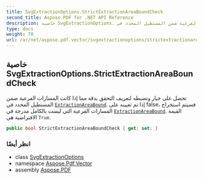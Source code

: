 ```yaml
---
title: SvgExtractionOptions.StrictExtractionAreaBoundCheck
second_title: Aspose.PDF for .NET API Reference
description: خاصية SvgExtractionOptions. تحصل على خيار وتضبطه لتعريف التحقق بدقة مما إذا كانت المسارات الفرعية ضمن المستطيل المحدد في ExtractionAreaBound. إذا تم تعيينه على false، فسيتم استخراج المسارات الفرعية التي ليست بالكامل مدرجة في ExtractionAreaBound. القيمة الافتراضية هي True
type: docs
weight: 70
url: /ar/net/aspose.pdf.vector/svgextractionoptions/strictextractionareaboundcheck/
---
```

## خاصية SvgExtractionOptions.StrictExtractionAreaBoundCheck

تحصل على خيار وتضبطه لتعريف التحقق بدقة مما إذا كانت المسارات الفرعية ضمن المستطيل المحدد في [`ExtractionAreaBound`](../extractionareabound/). إذا تم تعيينه على false، فسيتم استخراج المسارات الفرعية التي ليست بالكامل مدرجة في [`ExtractionAreaBound`](../extractionareabound/). القيمة الافتراضية هي `True`.

```csharp
public bool StrictExtractionAreaBoundCheck { get; set; }
```

### انظر أيضًا

* class [SvgExtractionOptions](../)
* namespace [Aspose.Pdf.Vector](../../../aspose.pdf.vector/)
* assembly [Aspose.PDF](../../../)